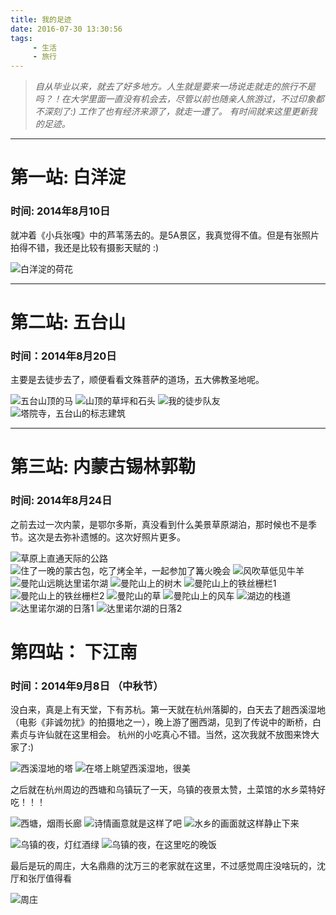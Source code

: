 ```yaml
---
title: 我的足迹
date: 2016-07-30 13:30:56
tags:
     - 生活
     - 旅行 
---
```


> *自从毕业以来，就去了好多地方。人生就是要来一场说走就走的旅行不是吗？！在大学里面一直没有机会去，尽管以前也随亲人旅游过，不过印象都不深刻了:) 工作了也有经济来源了，就走一遭了。
有时间就来这里更新我的足迹。*


***

# 第一站: 白洋淀
### 时间: 2014年8月10日

就冲着《小兵张嘎》中的芦苇荡去的。是5A景区，我真觉得不值。但是有张照片拍得不错，我还是比较有摄影天赋的 :)

![](http://ww2.sinaimg.cn/large/a1ac93f3gw1f6c1i0oe5hj218g0tjn50.jpg "白洋淀的荷花")

***

# 第二站: 五台山
### 时间：2014年8月20日

主要是去徒步去了，顺便看看文殊菩萨的道场，五大佛教圣地呢。

![](http://ww2.sinaimg.cn/large/a1ac93f3gw1f6c0foffvnj218g0tjdrn.jpg "五台山顶的马")
![](http://ww2.sinaimg.cn/large/a1ac93f3gw1f6c0gwhjd7j218g0tjwyn.jpg "山顶的草坪和石头")
![](http://ww3.sinaimg.cn/large/a1ac93f3gw1f6c0i8pfqlj218g0tjnck.jpg "我的徒步队友")
![](http://ww4.sinaimg.cn/large/a1ac93f3gw1f6c0k5o7z4j20tj18g1cw.jpg "塔院寺，五台山的标志建筑")

***

# 第三站: 内蒙古锡林郭勒
### 时间: 2014年8月24日

之前去过一次内蒙，是鄂尔多斯，真没看到什么美景草原湖泊，那时候也不是季节。这次是去弥补遗憾的。这次好照片更多。

![](http://ww4.sinaimg.cn/large/a1ac93f3gw1f6c1oodp7hj218g0tj7hz.jpg "草原上直通天际的公路")
![](http://ww4.sinaimg.cn/large/a1ac93f3gw1f6c1zp6nlwj218g0tjk8l.jpg "住了一晚的蒙古包，吃了烤全羊，一起参加了篝火晚会")
![](http://ww1.sinaimg.cn/large/a1ac93f3gw1f6c1qm4unpj218g0tjtqp.jpg "风吹草低见牛羊")
![](http://ww1.sinaimg.cn/large/a1ac93f3gw1f6c1yeof71j218g0tjwsn.jpg "曼陀山远眺达里诺尔湖")
![](http://ww2.sinaimg.cn/large/a1ac93f3gw1f6c1xl8zn9j218g0tjnb1.jpg "曼陀山上的树木")
![](http://ww2.sinaimg.cn/large/a1ac93f3gw1f6c1vkhqm1j218g0tjwz2.jpg "曼陀山上的铁丝栅栏1")
![](http://ww1.sinaimg.cn/large/a1ac93f3gw1f6c1smar4bj218g0tjkea.jpg "曼陀山上的铁丝栅栏2")
![](http://ww1.sinaimg.cn/large/a1ac93f3gw1f6c1ryb0j8j218g0tjncp.jpg "曼陀山的草")
![](http://ww3.sinaimg.cn/large/a1ac93f3gw1f6c1ukce0ij20tj18gamj.jpg "曼陀山上的风车")
![](http://ww3.sinaimg.cn/large/a1ac93f3gw1f6c1w404u1j218g0tjtmn.jpg "湖边的栈道")
![](http://ww3.sinaimg.cn/large/a1ac93f3gw1f6c1pqnc45j218g0tj13s.jpg "达里诺尔湖的日落1")
![](http://ww1.sinaimg.cn/large/a1ac93f3gw1f6c1tloilzj218g0tj47f.jpg "达里诺尔湖的日落2")


# 第四站： 下江南
### 时间：2014年9月8日 （中秋节）

没白来，真是上有天堂，下有苏杭。第一天就在杭州落脚的，白天去了趟西溪湿地（电影《非诚勿扰》的拍摄地之一），晚上游了圈西湖，见到了传说中的断桥，白素贞与许仙就在这里相会。
杭州的小吃真心不错。当然，这次我就不放图来馋大家了:) 

![](http://ww4.sinaimg.cn/large/a1ac93f3gw1f74vvx08tpj20tj18g17g.jpg "西溪湿地的塔")
![](http://ww3.sinaimg.cn/large/a1ac93f3gw1f74vx6d91kj218g0tjatn.jpg "在塔上眺望西溪湿地，很美")

之后就在杭州周边的西塘和乌镇玩了一天，乌镇的夜景太赞，土菜馆的水乡菜特好吃！！！

![](http://ww4.sinaimg.cn/large/a1ac93f3gw1f74vxqfpzpj218g0tjk6x.jpg "西塘，烟雨长廊")
![](http://ww2.sinaimg.cn/large/a1ac93f3gw1f74vxjk60ej218g0tjqhm.jpg "诗情画意就是这样了吧")
![](http://ww4.sinaimg.cn/large/a1ac93f3gw1f74vxfzn1fj218g0tjh4d.jpg "水乡的画面就这样静止下来")

![](http://ww4.sinaimg.cn/large/a1ac93f3gw1f74vy110twj218g0tjh03.jpg "乌镇的夜，灯红酒绿")
![](http://ww4.sinaimg.cn/large/a1ac93f3gw1f74vxvprjdj218g0tjtlf.jpg "乌镇的夜，在这里吃的晚饭")

最后是玩的周庄，大名鼎鼎的沈万三的老家就在这里，不过感觉周庄没啥玩的，沈厅和张厅值得看

![](http://ww4.sinaimg.cn/large/a1ac93f3gw1f74vy91gs3j218g0tjh87.jpg "周庄")




